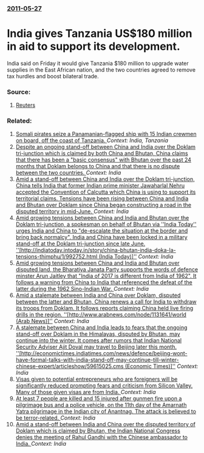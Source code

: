 ### [2011-05-27](/news/2011/05/27/index.md)

# India gives Tanzania US$180 million in aid to support its development. 

India said on Friday it would give Tanzania $180 million to upgrade water supplies in the East African nation, and the two countries agreed to remove tax hurdles and boost bilateral trade.


### Source:

1. [Reuters](http://in.reuters.com/article/2011/05/27/idINIndia-57339020110527)

### Related:

1. [Somali pirates seize a Panamanian-flagged ship with 15 Indian crewmen on board, off the coast of Tanzania. ](/news/2010/09/30/somali-pirates-seize-a-panamanian-flagged-ship-with-15-indian-crewmen-on-board-off-the-coast-of-tanzania.md) _Context: India, Tanzania_
2. [Despite an ongoing stand-off between China and India over the Doklam tri-junction which is claimed by both China and Bhutan, China claims that there has been a "basic consensus" with Bhutan over the past 24 months that Doklam belongs to China and that there is no dispute between the two countries. ](/news/2017/07/6/despite-an-ongoing-stand-off-between-china-and-india-over-the-doklam-tri-junction-which-is-claimed-by-both-china-and-bhutan-china-claims-th.md) _Context: India_
3. [Amid a stand-off between China and India over the Doklam tri-junction, China tells India that former Indian prime minister Jawaharlal Nehru accepted the Convention of Calcutta which China is using to support its territorial claims. Tensions have been rising between China and India and Bhutan over Doklam since China began constructing a road in the disputed territory in mid-June. ](/news/2017/07/4/amid-a-stand-off-between-china-and-india-over-the-doklam-tri-junction-china-tells-india-that-former-indian-prime-minister-jawaharlal-nehru.md) _Context: India_
4. [Amid growing tensions between China and India and Bhutan over the Doklam tri-junction, a spokesman on behalf of Bhutan via ''India Today'' urges India and China to "de-escalate the situation at the border and bring back normalcy". India and China have been locked in a military stand-off at the Doklam tri-junction since late June. ''[http://indiatoday.intoday.in/story/china-bhutan-india-doka-la-tensions-thimphu/1/992752.html (India Today)]''](/news/2017/07/3/amid-growing-tensions-between-china-and-india-and-bhutan-over-the-doklam-tri-junction-a-spokesman-on-behalf-of-bhutan-via-india-today-u.md) _Context: India_
5. [Amid growing tensions between China and India and Bhutan over disputed land, the Bharatiya Janata Party supports the words of defence minster Arun Jaitley that "India of 2017 is different from India of 1962". It follows a warning from China to India that referenced the defeat of the latter during the 1962 Sino-Indian War. ](/news/2017/07/2/amid-growing-tensions-between-china-and-india-and-bhutan-over-disputed-land-the-bharatiya-janata-party-supports-the-words-of-defence-minste.md) _Context: India_
6. [Amid a stalemate between India and China over Doklam, disputed between the latter and Bhutan, China renews a call for India to withdraw its troops from Doklam. It follows reports claiming China held live firing drills in the region. ''[http://www.arabnews.com/node/1131641/world (Arab News)]''](/news/2017/07/19/amid-a-stalemate-between-india-and-china-over-doklam-disputed-between-the-latter-and-bhutan-china-renews-a-call-for-india-to-withdraw-its.md) _Context: India_
7. [A stalemate between China and India leads to fears that the ongoing stand-off over Doklam in the Himalayas, disputed by Bhutan, may continue into the winter. It comes after rumors that Indian National Security Adviser Ajit Doval may travel to Beijing later this month. ''[http://economictimes.indiatimes.com/news/defence/beijing-wont-have-formal-talks-with-india-stand-off-may-continue-till-winter-chinese-expert/articleshow/59615025.cms (Economic Times)]''](/news/2017/07/16/a-stalemate-between-china-and-india-leads-to-fears-that-the-ongoing-stand-off-over-doklam-in-the-himalayas-disputed-by-bhutan-may-continue.md) _Context: India_
8. [Visas given to potential entrepreneurs who are foreigners will be significantly reduced prompting fears and criticism from Silicon Valley. Many of those given visas are from India.  ](/news/2017/07/11/visas-given-to-potential-entrepreneurs-who-are-foreigners-will-be-significantly-reduced-prompting-fears-and-criticism-from-silicon-valley-m.md) _Context: India_
9. [At least 7 people are killed and 15 injured after gunmen fire upon a pilgrimage bus and a police vehicle, on the 11th day of the Amarnath Yatra pilgrimage in the Indian city of Anantnag. The attack is believed to be terror-related. ](/news/2017/07/10/at-least-7-people-are-killed-and-15-injured-after-gunmen-fire-upon-a-pilgrimage-bus-and-a-police-vehicle-on-the-11th-day-of-the-amarnath-ya.md) _Context: India_
10. [Amid a stand-off between India and China over the disputed territory of Doklam which is claimed by Bhutan, the Indian National Congress denies the meeting of Rahul Gandhi with the Chinese ambassador to India. ](/news/2017/07/10/amid-a-stand-off-between-india-and-china-over-the-disputed-territory-of-doklam-which-is-claimed-by-bhutan-the-indian-national-congress-deni.md) _Context: India_
